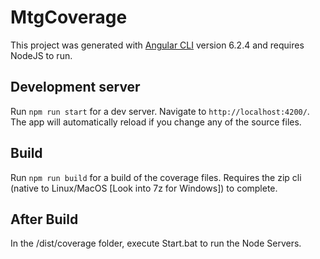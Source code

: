 # MtgCoverage

This project was generated with [Angular CLI](https://github.com/angular/angular-cli) version 6.2.4 and requires NodeJS to run.

## Development server

Run `npm run start` for a dev server. Navigate to `http://localhost:4200/`. The app will automatically reload if you change any of the source files.

## Build

Run `npm run build` for a build of the coverage files. Requires the zip cli (native to Linux/MacOS [Look into 7z for Windows]) to complete.

## After Build
In the /dist/coverage folder, execute Start.bat to run the Node Servers.

